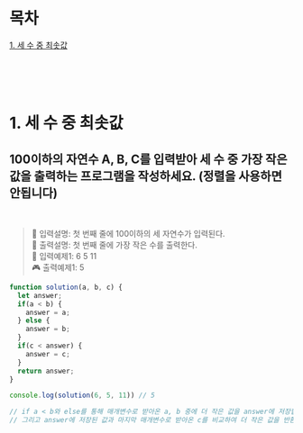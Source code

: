# 목차
[1. 세 수 중 최솟값](#1-세-수-중-최솟값)
<br/><br/><br/><br/><br/>

# 1. 세 수 중 최솟값

## 100이하의 자연수 A, B, C를 입력받아 세 수 중 가장 작은 값을 출력하는 프로그램을 작성하세요. (정렬을 사용하면 안됩니다) 
<br/>

> 🎲 입력설명: 첫 번째 줄에 100이하의 세 자연수가 입력된다.<br/>
  🎲 출력설명: 첫 번째 줄에 가장 작은 수를 출력한다.<br/>
  🎰 입력예제1: 6 5 11<br/>
  🎮 출력예제1: 5<br/>

```js
function solution(a, b, c) {
  let answer;
  if(a < b) {
    answer = a;
  } else {
    answer = b;
  }
  if(c < answer) {
    answer = c;
  }
  return answer;
}

console.log(solution(6, 5, 11)) // 5

// if a < b와 else를 통해 매개변수로 받아온 a, b 중에 더 작은 값을 answer에 저장합니다.
// 그리고 answer에 저장된 값과 마지막 매개변수로 받아온 c를 비교하여 더 작은 값을 반환 합니다.
```